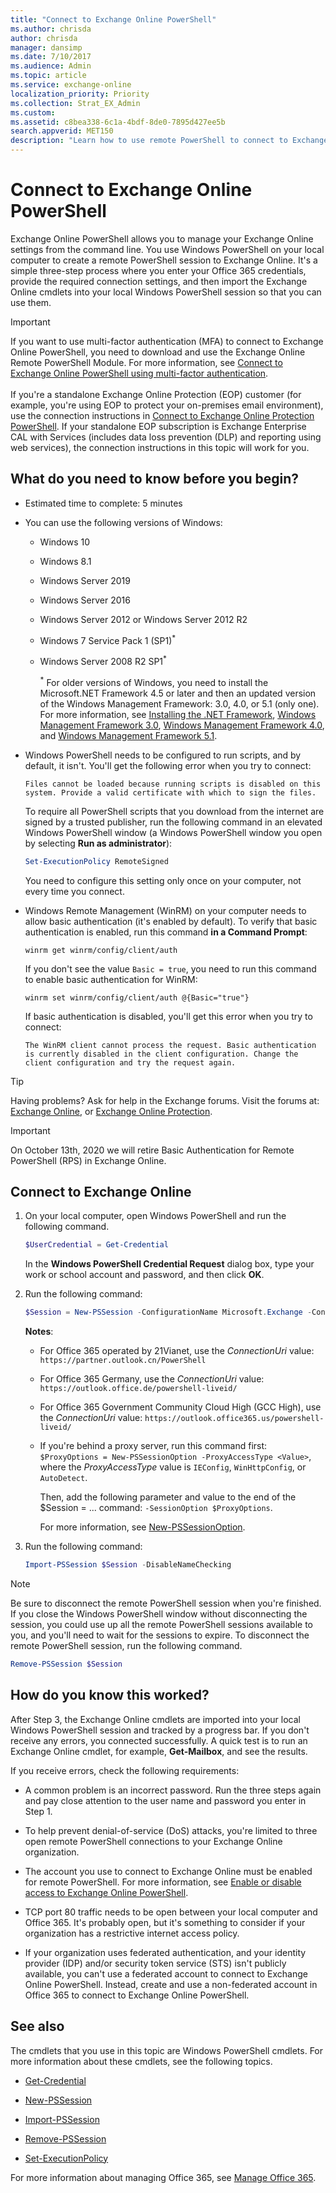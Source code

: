 ```yaml
---
title: "Connect to Exchange Online PowerShell"
ms.author: chrisda
author: chrisda
manager: dansimp
ms.date: 7/10/2017
ms.audience: Admin
ms.topic: article
ms.service: exchange-online
localization_priority: Priority
ms.collection: Strat_EX_Admin
ms.custom:
ms.assetid: c8bea338-6c1a-4bdf-8de0-7895d427ee5b
search.appverid: MET150
description: "Learn how to use remote PowerShell to connect to Exchange Online."
---
```


# Connect to Exchange Online PowerShell

Exchange Online PowerShell allows you to manage your Exchange Online settings from the command line. You use Windows PowerShell on your local computer to create a remote PowerShell session to Exchange Online. It's a simple three-step process where you enter your Office 365 credentials, provide the required connection settings, and then import the Exchange Online cmdlets into your local Windows PowerShell session so that you can use them.

> [!IMPORTANT]
> If you want to use multi-factor authentication (MFA) to connect to Exchange Online PowerShell, you need to download and use the Exchange Online Remote PowerShell Module. For more information, see [Connect to Exchange Online PowerShell using multi-factor authentication](mfa-connect-to-exchange-online-powershell.md). <br/><br/> If you're a standalone Exchange Online Protection (EOP) customer (for example, you're using EOP to protect your on-premises email environment), use the connection instructions in [Connect to Exchange Online Protection PowerShell](../../exchange-eop/connect-to-exchange-online-protection-powershell.md). If your standalone EOP subscription is Exchange Enterprise CAL with Services (includes data loss prevention (DLP) and reporting using web services), the connection instructions in this topic will work for you.

## What do you need to know before you begin?

- Estimated time to complete: 5 minutes

- You can use the following versions of Windows:

  - Windows 10

  - Windows 8.1

  - Windows Server 2019

  - Windows Server 2016

  - Windows Server 2012 or Windows Server 2012 R2

  - Windows 7 Service Pack 1 (SP1)<sup>*</sup>

  - Windows Server 2008 R2 SP1<sup>*</sup>

    <sup>*</sup> For older versions of Windows, you need to install the Microsoft.NET Framework 4.5 or later and then an updated version of the Windows Management Framework: 3.0, 4.0, or 5.1 (only one). For more information, see [Installing the .NET Framework](https://go.microsoft.com/fwlink/p/?LinkId=257868), [Windows Management Framework 3.0](https://go.microsoft.com/fwlink/p/?LinkId=272757), [Windows Management Framework 4.0](https://go.microsoft.com/fwlink/p/?LinkId=391344), and [Windows Management Framework 5.1](https://aka.ms/wmf5download).

- Windows PowerShell needs to be configured to run scripts, and by default, it isn't. You'll get the following error when you try to connect:

  `Files cannot be loaded because running scripts is disabled on this system. Provide a valid certificate with which to sign the files.`

  To require all PowerShell scripts that you download from the internet are signed by a trusted publisher, run the following command in an elevated Windows PowerShell window (a Windows PowerShell window you open by selecting **Run as administrator**):

  ```PowerShell
  Set-ExecutionPolicy RemoteSigned
  ```

  You need to configure this setting only once on your computer, not every time you connect.
  
- Windows Remote Management (WinRM) on your computer needs to allow basic authentication (it's enabled by default). To verify that basic authentication is enabled, run this command **in a Command Prompt**:

  ```
  winrm get winrm/config/client/auth
  ```

  If you don't see the value `Basic = true`, you need to run this command to enable basic authentication for WinRM:

  ```
  winrm set winrm/config/client/auth @{Basic="true"}
  ```

  If basic authentication is disabled, you'll get this error when you try to connect:

  `The WinRM client cannot process the request. Basic authentication is currently disabled in the client configuration. Change the client configuration and try the request again.`

> [!TIP]
> Having problems? Ask for help in the Exchange forums. Visit the forums at: [Exchange Online](https://go.microsoft.com/fwlink/p/?linkId=267542), or [Exchange Online Protection](https://go.microsoft.com/fwlink/p/?linkId=285351).

> [!IMPORTANT]
> On October 13th, 2020 we will retire Basic Authentication for Remote PowerShell (RPS) in Exchange Online.

## Connect to Exchange Online

1. On your local computer, open Windows PowerShell and run the following command.

   ```PowerShell
   $UserCredential = Get-Credential
   ```

   In the **Windows PowerShell Credential Request** dialog box, type your work or school account and password, and then click **OK**.

2. Run the following command:

   ```PowerShell
   $Session = New-PSSession -ConfigurationName Microsoft.Exchange -ConnectionUri https://outlook.office365.com/powershell-liveid/ -Credential $UserCredential -Authentication Basic -AllowRedirection
   ```

   **Notes**:

   - For Office 365 operated by 21Vianet, use the _ConnectionUri_ value: `https://partner.outlook.cn/PowerShell`

   - For Office 365 Germany, use the _ConnectionUri_ value: `https://outlook.office.de/powershell-liveid/`

   - For Office 365 Government Community Cloud High (GCC High), use the _ConnectionUri_ value: `https://outlook.office365.us/powershell-liveid/`

   - If you're behind a proxy server, run this command first: `$ProxyOptions = New-PSSessionOption -ProxyAccessType <Value>`, where the _ProxyAccessType_ value is `IEConfig`, `WinHttpConfig`, or `AutoDetect`.

     Then, add the following parameter and value to the end of the $Session = ... command: `-SessionOption $ProxyOptions`.

     For more information, see [New-PSSessionOption](https://docs.microsoft.com/powershell/module/microsoft.powershell.core/new-pssessionoption).

3. Run the following command:

   ```PowerShell
   Import-PSSession $Session -DisableNameChecking
   ```

> [!NOTE]
> Be sure to disconnect the remote PowerShell session when you're finished. If you close the Windows PowerShell window without disconnecting the session, you could use up all the remote PowerShell sessions available to you, and you'll need to wait for the sessions to expire. To disconnect the remote PowerShell session, run the following command.

```PowerShell
Remove-PSSession $Session
```

## How do you know this worked?

After Step 3, the Exchange Online cmdlets are imported into your local Windows PowerShell session and tracked by a progress bar. If you don't receive any errors, you connected successfully. A quick test is to run an Exchange Online cmdlet, for example, **Get-Mailbox**, and see the results.

If you receive errors, check the following requirements:

- A common problem is an incorrect password. Run the three steps again and pay close attention to the user name and password you enter in Step 1.

- To help prevent denial-of-service (DoS) attacks, you're limited to three open remote PowerShell connections to your Exchange Online organization.

- The account you use to connect to Exchange Online must be enabled for remote PowerShell. For more information, see [Enable or disable access to Exchange Online PowerShell](../disable-access-to-exchange-online-powershell.md).

- TCP port 80 traffic needs to be open between your local computer and Office 365. It's probably open, but it's something to consider if your organization has a restrictive internet access policy.

- If your organization uses federated authentication, and your identity provider (IDP) and/or security token service (STS) isn't publicly available, you can't use a federated account to connect to Exchange Online PowerShell. Instead, create and use a non-federated account in Office 365 to connect to Exchange Online PowerShell.

## See also

The cmdlets that you use in this topic are Windows PowerShell cmdlets. For more information about these cmdlets, see the following topics.

- [Get-Credential](https://go.microsoft.com/fwlink/p/?LinkId=389618)

- [New-PSSession](https://go.microsoft.com/fwlink/p/?LinkId=389621)

- [Import-PSSession](https://go.microsoft.com/fwlink/p/?LinkId=389619)

- [Remove-PSSession](https://go.microsoft.com/fwlink/p/?LinkId=389620)

- [Set-ExecutionPolicy](https://go.microsoft.com/fwlink/p/?LinkId=389623)

For more information about managing Office 365, see [Manage Office 365](https://docs.microsoft.com/Office365/).
